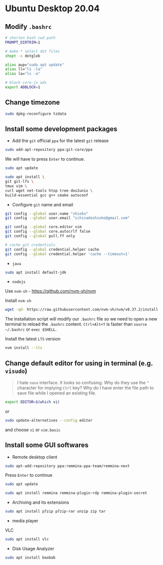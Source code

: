# Ubuntu Desktop 20.04

## Modify `.bashrc`

```sh
# shorten bash cwd path
PROMPT_DIRTRIM=1

# make * select dot files
shopt -s dotglob

alias aup="sudo apt update"
alias ll="ls -la"
alias la="ls -a"

# block core-js ads
export ADBLOCK=1
```

## Change timezone

```sh
sudo dpkg-reconfigure tzdata
```

## Install some development packages

- Add the `git` official `ppa` for the latest `git` release

```sh
sudo add-apt-repository ppa:git-core/ppa
```

We will have to press `Enter` to continue.

```sh
sudo apt update
```

```sh
sudo apt install \
git git-lfs \
tmux vim \
curl wget net-tools htop tree dos2unix \
build-essential gcc g++ cmake autoconf
```

- Configure `git` name and email

```sh
git config --global user.name "shioko"
git config --global user.email "ichisadashioko@gmail.com"

git config --global core.editor vim
git config --global core.autocrlf false
git config --global pull.ff only

# cache git credentials
git config --global credential.helper cache
git config --global credential.helper 'cache --timeout=1'
```

- `java`

```sh
sudo apt install default-jdk
```

- `nodejs`

Use `nvm-sh` - https://github.com/nvm-sh/nvm

Install `nvm-sh`

```sh
wget -qO- https://raw.githubusercontent.com/nvm-sh/nvm/v0.37.2/install.sh | bash
```

The installation script will modify our `.bashrc` file so we need to open a new terminal to reload the `.bashrc` content.
`Ctrl+Alt+T` is faster than `source ~/.bashrc` or `exec $SHELL`.

Install the latest `LTS` version

```sh
nvm install --lts
```

## Change default editor for using in terminal (e.g. `visudo`)

> I hate `nano` interface. It looks so confusing. Why do they use the `^` character for implying `Ctrl` key? Why do I have enter the file path to save file while I opened an existing file.

```sh
export EDITOR=$(which vi)
```

or 

```sh
sudo update-alternatives --config editor
```

and choose `vi` or `vim.basic`

## Install some GUI softwares

- Remote desktop client

```sh
sudo apt-add-repository ppa:remmina-ppa-team/remmina-next
```

Press `Enter` to continue

```sh
sudo apt update
```

```sh
sudo apt install remmina remmina-plugin-rdp remmina-plugin-secret
```

- Archiving and its extensions

```sh
sudo apt install p7zip p7zip-rar unzip zip tar
```

- media player

VLC

```sh
sudo apt install vlc
```

- Disk Usage Analyzer

```sh
sudo apt install baobab
```
